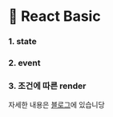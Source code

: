 # 🚀 React Basic

### 1. state

### 2. event

### 3. 조건에 따른 render

자세한 내용은 [블로그](https://kong-dev.tistory.com/157)에 있습니당
